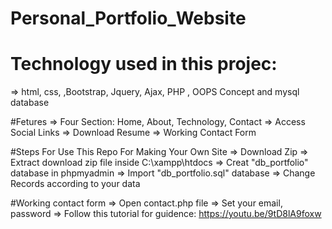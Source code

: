 # Personal_Portfolio_Website

# Technology used in this projec:
=> html, css, ,Bootstrap, Jquery, Ajax, PHP , OOPS Concept and mysql database

#Fetures
=> Four Section: Home, About, Technology, Contact
=> Access Social Links
=> Download Resume
=> Working Contact Form

#Steps For Use This Repo For Making Your Own Site
=> Download Zip 
=> Extract download zip file inside C:\xampp\htdocs
=> Creat "db_portfolio" database in phpmyadmin
=> Import "db_portfolio.sql" database 
=> Change Records according to your data

#Working contact form
=> Open contact.php file
=> Set your email, password
=> Follow this tutorial for guidence: https://youtu.be/9tD8lA9foxw




